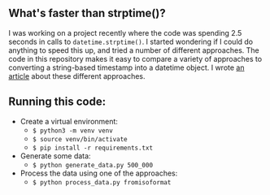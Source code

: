 What's faster than strptime()?
---

I was working on a project recently where the code was spending 2.5 seconds in calls to `datetime.strptime()`. I started wondering if I could do anything to speed this up, and tried a number of different approaches. The code in this repository makes it easy to compare a variety of approaches to converting a string-based timestamp into a datetime object. I wrote [an article](http://ehmatthes.com/blog/faster_than_strptime/) about these different approaches.

## Running this code:

- Create a virtual environment:
    - `$ python3 -m venv venv`
    - `$ source venv/bin/activate`
    - `$ pip install -r requirements.txt`
- Generate some data:
    - `$ python generate_data.py 500_000`
- Process the data using one of the approaches:
    - `$ python process_data.py fromisoformat`
